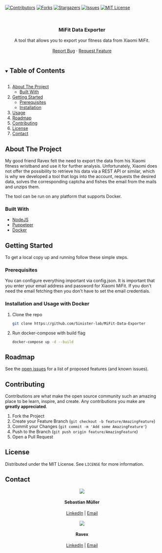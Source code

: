 


<!-- PROJECT SHIELDS -->
[![Contributors][contributors-shield]][contributors-url]
[![Forks][forks-shield]][forks-url]
[![Stargazers][stars-shield]][stars-url]
[![Issues][issues-shield]][issues-url]
[![MIT License][license-shield]][license-url]



<!-- PROJECT LOGO -->
<br />
<p align="center">

  <h3 align="center">MiFit Data Exporter</h3>

  <p align="center">
    A tool that allows you to export your fitness data from Xiaomi MiFit.
    <br />
    <br />
    <a href="https://github.com/Sinister-lab/MiFit-Data-Exporter/issues">Report Bug</a>
    ·
    <a href="https://github.com/Sinister-lab/MiFit-Data-Exporter/issues">Request Feature</a>
  </p>
</p>



<!-- TABLE OF CONTENTS -->
<details open="open">
  <summary><h2 style="display: inline-block">Table of Contents</h2></summary>
  <ol>
    <li>
      <a href="#about-the-project">About The Project</a>
      <ul>
        <li><a href="#built-with">Built With</a></li>
      </ul>
    </li>
    <li>
      <a href="#getting-started">Getting Started</a>
      <ul>
        <li><a href="#prerequisites">Prerequisites</a></li>
        <li><a href="#installation">Installation</a></li>
      </ul>
    </li>
    <li><a href="#usage">Usage</a></li>
    <li><a href="#roadmap">Roadmap</a></li>
    <li><a href="#contributing">Contributing</a></li>
    <li><a href="#license">License</a></li>
    <li><a href="#contact">Contact</a></li>
  </ol>
</details>



<!-- ABOUT THE PROJECT -->
## About The Project

My good friend Ravex felt the need to export the data from his Xiaomi fitness wristband and use it for further analysis. Unfortunately, Xiaomi does not offer the possibility to retrieve his data via a REST API or similar, which is why we developed a tool that logs into the account, requests the desired data, solves the corresponding captcha and fishes the email from the mails and unzips them.

The tool can be run on any platform that supports Docker.

### Built With

* [NodeJS](https://nodejs.org/en/)
* [Puppeteer](https://github.com/puppeteer/puppeteer)
* [Docker](https://www.docker.com/)



<!-- GETTING STARTED -->
## Getting Started

To get a local copy up and running follow these simple steps.

### Prerequisites

You can configure everything important via config.json. It is important that you enter your email address and password for Xiaomi MiFit. If you don't need the email fetching then you don't have to set the email credentials.

### Installation and Usage with Docker

1. Clone the repo
   ```sh
   git clone https://github.com/Sinister-lab/MiFit-Data-Exporter
   ```
2. Run docker-compose with build flag
   ```sh
   docker-compose up -d --build
   ```



<!-- ROADMAP -->
## Roadmap

See the [open issues](https://github.com/Sinister-lab/MiFit-Data-Exporter/issues) for a list of proposed features (and known issues).



<!-- CONTRIBUTING -->
## Contributing

Contributions are what make the open source community such an amazing place to be learn, inspire, and create. Any contributions you make are **greatly appreciated**.

1. Fork the Project
2. Create your Feature Branch (`git checkout -b feature/AmazingFeature`)
3. Commit your Changes (`git commit -m 'Add some AmazingFeature'`)
4. Push to the Branch (`git push origin feature/AmazingFeature`)
5. Open a Pull Request



<!-- LICENSE.txt -->
## License

Distributed under the MIT License. See `LICENSE` for more information.



<!-- CONTACT -->
## Contact

 <div align="center">
     <img src="https://github.com/Sinister-lab.png?size=100">
     <h4>Sebastian Müller</h4>
     <div>
         <a href="https://www.linkedin.com/in/sebastian-m%C3%BCller-472442105/">LinkedIn</a>
         <span>|</span>
         <a href="mailto:smueller@steinberger.co">Email</a>
     </div>
 </div>
<br/>
 <div align="center">
     <img src="https://github.com/Sinister-lab.png?size=100">
     <h4>Ravex</h4>
     <div>
         <a href="https://www.linkedin.com/in/sebastian-m%C3%BCller-472442105/">LinkedIn</a>
         <span>|</span>
         <a href="mailto:smueller@steinberger.co">Email</a>
     </div>
 </div>




<!-- MARKDOWN LINKS & IMAGES -->
[contributors-shield]: https://img.shields.io/github/contributors/Sinister-lab/MiFit-Data-Exporter.svg?style=for-the-badge
[contributors-url]: https://github.com/Sinister-lab/MiFit-Data-Exporter/graphs/contributors
[forks-shield]: https://img.shields.io/github/forks/Sinister-lab/MiFit-Data-Exporter.svg?style=for-the-badge
[forks-url]: https://github.com/Sinister-lab/MiFit-Data-Exporter/network/members
[stars-shield]: https://img.shields.io/github/stars/Sinister-lab/MiFit-Data-Exporter.svg?style=for-the-badge
[stars-url]: https://github.com/Sinister-lab/MiFit-Data-Exporter/stargazers
[issues-shield]: https://img.shields.io/github/issues/Sinister-lab/MiFit-Data-Exporter?style=for-the-badge
[issues-url]: https://github.com/Sinister-lab/MiFit-Data-Exporter/issues
[license-shield]: https://img.shields.io/github/license/Sinister-lab/MiFit-Data-Exporter.svg?style=for-the-badge
[license-url]: https://github.com/Sinister-lab/MiFit-Data-Exporter/blob/master/LICENSE.txt
[linkedin-shield]: https://img.shields.io/badge/-LinkedIn-black.svg?style=for-the-badge&logo=linkedin&colorB=555
[linkedin-url]: https://linkedin.com/in/github_username